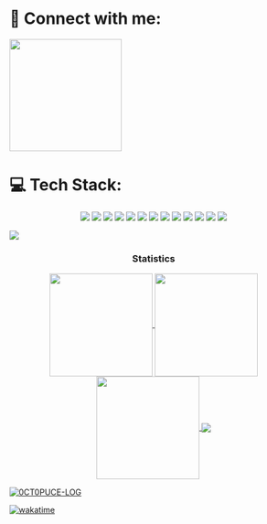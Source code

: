 </div>

<div class="VBox">
<h1 align="left" style="font-weight:bold">🔗 Connect with me:</h1>
<p align="center">
<div>
<a href="https://www.linkedin.com/in/soren-starck-68b61a264" target="_blank" >
<img style="width:14em" src="https://img.shields.io/badge/LinkedIn-0077B5?style=for-the-badge&logo=linkedin&logoColor=white" target="_blank">
</a>
</p>
</div>
</div>



<div class="VBox">
<h1 align="left" style="font-weight:bold;white-space: nowrap;">💻 Tech Stack:</h1>
<p align="center">
<img src="https://img.shields.io/badge/React-61DAFB.svg?style=for-the-badge&logo=React&logoColor=black">
<img src="https://img.shields.io/badge/Node.js-339933.svg?style=for-the-badge&logo=nodedotjs&logoColor=white">
<img src="https://img.shields.io/badge/C-A8B9CC.svg?style=for-the-badge&logo=C&logoColor=black">
<img src="https://img.shields.io/badge/TypeScript-3178C6.svg?style=for-the-badge&logo=TypeScript&logoColor=white">
<img src="https://img.shields.io/badge/JavaScript-F7DF1E.svg?style=for-the-badge&logo=JavaScript&logoColor=black">
<img src="https://img.shields.io/badge/Tailwind%20CSS-06B6D4.svg?style=for-the-badge&logo=Tailwind-CSS&logoColor=white">
<img src="https://img.shields.io/badge/PHP-777BB4.svg?style=for-the-badge&logo=PHP&logoColor=white">
<img src="https://img.shields.io/badge/MySQL-4479A1.svg?style=for-the-badge&logo=MySQL&logoColor=white">
<img src="https://img.shields.io/badge/PostgreSQL-4169E1.svg?style=for-the-badge&logo=PostgreSQL&logoColor=white">

<img src="https://img.shields.io/badge/Python-3776AB.svg?style=for-the-badge&logo=Python&logoColor=white">
<img src="https://img.shields.io/badge/HTML5-E34F26.svg?style=for-the-badge&logo=HTML5&logoColor=white">
<img src="https://img.shields.io/badge/CSS3-1572B6.svg?style=for-the-badge&logo=CSS3&logoColor=white">
<img src="https://img.shields.io/badge/Git-F05032.svg?style=for-the-badge&logo=Git&logoColor=white">
</p>
</div>

<img src="https://user-images.githubusercontent.com/73097560/115834477-dbab4500-a447-11eb-908a-139a6edaec5c.gif"><h3 align="center">Statistics</h3>
<div align="center">
<a href="https://github.com/0CT0PUCE-LOG">
<img align="center" src="http://github-profile-summary-cards.vercel.app/api/cards/stats?username=0CT0PUCE-LOG&theme=tokyonight" height="180em" />
<img align="center" src="http://github-profile-summary-cards.vercel.app/api/cards/most-commit-language?username=0CT0PUCE-LOG&theme=tokyonight" height="180em" />
<img align="center" src="http://github-profile-summary-cards.vercel.app/api/cards/profile-details?username=0CT0PUCE-LOG&theme=tokyonight" height="180em" />
  <img align="center" src="https://github-readme-stats.vercel.app/api/wakatime?username=HWANGAK&theme=tokyonight&hide=other&hide_border=true&border_radius=30&custom_title=WakaTime%20Stats&layout=compact&langs_count=13&hide_title=true&card_width=700px)](https://github.com/anuraghazra/github-readme-stats"/>


</div>

<p align="left"> <img src="https://komarev.com/ghpvc/?username=0CT0PUCE-LOG&label=Profile%20views&color=0e75b6&style=flat" alt="0CT0PUCE-LOG" /> </p>

[![wakatime](https://wakatime.com/badge/user/eb7ce746-ca32-4b13-bd81-c302fffe4f7e.svg)](https://wakatime.com/@eb7ce746-ca32-4b13-bd81-c302fffe4f7e)
